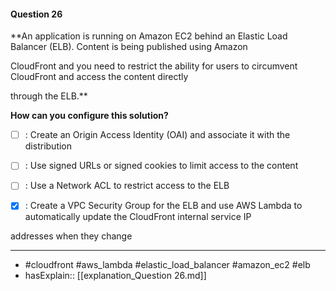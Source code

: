 #### Question  26

**An application is running on Amazon EC2 behind an Elastic Load Balancer (ELB). Content is being published using Amazon

CloudFront and you need to restrict the ability for users to circumvent CloudFront and access the content directly

through the ELB.**

**How can you configure this solution?**

- [ ] :  Create an Origin Access Identity (OAI) and associate it with the distribution

- [ ] :  Use signed URLs or signed cookies to limit access to the content

- [ ] :  Use a Network ACL to restrict access to the ELB

- [x] :  Create a VPC Security Group for the ELB and use AWS Lambda to automatically update the CloudFront internal service IP

addresses when they change

----

- #cloudfront #aws_lambda #elastic_load_balancer #amazon_ec2 #elb
- hasExplain:: [[explanation_Question  26.md]]
